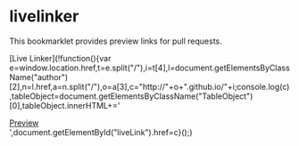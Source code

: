 # livelinker
This bookmarklet provides preview links for pull requests.

[Live Linker](!function(){var e=window.location.href,t=e.split("/"),i=t[4],l=document.getElementsByClassName("author")[2],n=l.href,a=n.split("/"),o=a[3],c="http://"+o+".github.io/"+i;console.log(c),tableObject=document.getElementsByClassName("TableObject")[0],tableObject.innerHTML+='<div><a href="" id="liveLink">Preview</a></div>',document.getElementById("liveLink").href=c}();)
